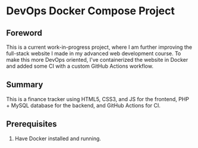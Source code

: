 # DevOps Docker Compose Project

## Foreword

This is a current work-in-progress project, where I am further
improving the full-stack website I made in my advanced web development
course. To make this more DevOps oriented, I've containerized the website
in Docker and added some CI with a custom GitHub Actions workflow.  


## Summary
This is a finance tracker using HTML5, CSS3, and JS for the 
frontend, PHP + MySQL database for the backend, and GitHub Actions for CI.

## Prerequisites
1. Have Docker installed and running.


